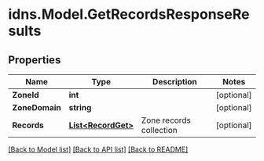 # idns.Model.GetRecordsResponseResults

## Properties

Name | Type | Description | Notes
------------ | ------------- | ------------- | -------------
**ZoneId** | **int** |  | [optional] 
**ZoneDomain** | **string** |  | [optional] 
**Records** | [**List&lt;RecordGet&gt;**](RecordGet.md) | Zone records collection | [optional] 

[[Back to Model list]](../README.md#documentation-for-models) [[Back to API list]](../README.md#documentation-for-api-endpoints) [[Back to README]](../README.md)

